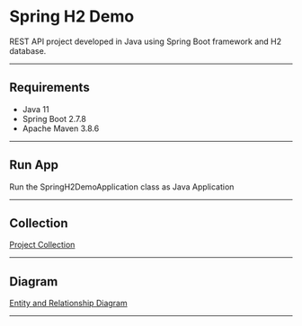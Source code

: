 # Spring H2 Demo
REST API project developed in Java using Spring Boot framework and H2 database.

----------

## Requirements
- Java 11
- Spring Boot 2.7.8
- Apache Maven 3.8.6

----------

## Run App
Run the SpringH2DemoApplication class as Java Application

----------

## Collection
[Project Collection][1]

----------

## Diagram
[Entity and Relationship Diagram][2]

----------

[1]: https://github.com/erebelo/spring-h2-demo/tree/develop/collection
[2]: https://github.com/erebelo/spring-h2-demo/blob/develop/diagram/Entity%20and%20Relationship%20Diagram.PNG